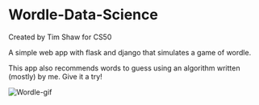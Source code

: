 # Wordle-Data-Science
Created by Tim Shaw for CS50

A simple web app with flask and django that simulates a game of wordle. 

This app also recommends words to guess using an algorithm written (mostly) by me. Give it a try!

![Wordle-gif](https://user-images.githubusercontent.com/70497517/163236322-0e83f774-5ca2-4b39-b3e0-a187a4d1dbb4.gif)
